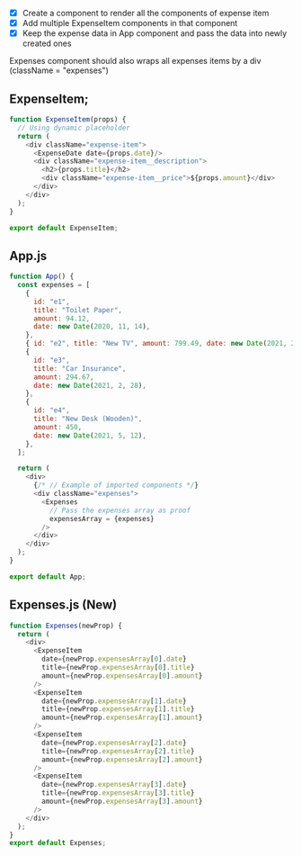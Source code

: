 

- [x] Create a component to render all the components of expense item
- [x] Add multiple ExpenseItem components in that component
- [x] Keep the expense data in App component and pass the data into newly created ones

Expenses component should also wraps all expenses items by a div (className = "expenses")

## ExpenseItem;
```js
function ExpenseItem(props) {
  // Using dynamic placeholder
  return (
    <div className="expense-item">
      <ExpenseDate date={props.date}/>
      <div className="expense-item__description">
        <h2>{props.title}</h2>
        <div className="expense-item__price">${props.amount}</div>
      </div>
    </div>
  );
}

export default ExpenseItem;
```
## App.js
```js
function App() {
  const expenses = [
    {
      id: "e1",
      title: "Toilet Paper",
      amount: 94.12,
      date: new Date(2020, 11, 14),
    },
    { id: "e2", title: "New TV", amount: 799.49, date: new Date(2021, 2, 12) },
    {
      id: "e3",
      title: "Car Insurance",
      amount: 294.67,
      date: new Date(2021, 2, 28),
    },
    {
      id: "e4",
      title: "New Desk (Wooden)",
      amount: 450,
      date: new Date(2021, 5, 12),
    },
  ];

  return (
    <div>
      {/* // Example of imported components */}
      <div className="expenses">
        <Expenses
          // Pass the expenses array as proof
          expensesArray = {expenses}
        />
      </div>
    </div>
  );
}

export default App;
```
## Expenses.js (New)
```js
function Expenses(newProp) {
  return (
    <div>
      <ExpenseItem
        date={newProp.expensesArray[0].date}
        title={newProp.expensesArray[0].title}
        amount={newProp.expensesArray[0].amount}
      />
      <ExpenseItem
        date={newProp.expensesArray[1].date}
        title={newProp.expensesArray[1].title}
        amount={newProp.expensesArray[1].amount}
      />
      <ExpenseItem
        date={newProp.expensesArray[2].date}
        title={newProp.expensesArray[2].title}
        amount={newProp.expensesArray[2].amount}
      />
      <ExpenseItem
        date={newProp.expensesArray[3].date}
        title={newProp.expensesArray[3].title}
        amount={newProp.expensesArray[3].amount}
      />
    </div>
  );
}
export default Expenses;
```